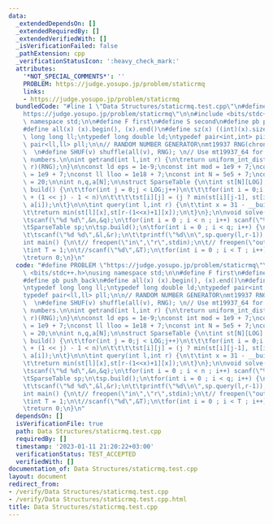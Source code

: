 ```yaml
---
data:
  _extendedDependsOn: []
  _extendedRequiredBy: []
  _extendedVerifiedWith: []
  _isVerificationFailed: false
  _pathExtension: cpp
  _verificationStatusIcon: ':heavy_check_mark:'
  attributes:
    '*NOT_SPECIAL_COMMENTS*': ''
    PROBLEM: https://judge.yosupo.jp/problem/staticrmq
    links:
    - https://judge.yosupo.jp/problem/staticrmq
  bundledCode: "#line 1 \"Data Structures/staticrmq.test.cpp\"\n#define PROBLEM \"\
    https://judge.yosupo.jp/problem/staticrmq\"\n\n#include <bits/stdc++.h>\nusing\
    \ namespace std;\n\n#define F first\n#define S second\n#define pb push_back\n\
    #define all(x) (x).begin(), (x).end()\n#define sz(x) ((int)(x).size())\n\ntypedef\
    \ long long ll;\ntypedef long double ld;\ntypedef pair<int,int> pii;\ntypedef\
    \ pair<ll,ll> pll;\n\n// RANDOM NUMBER GENERATOR\nmt19937 RNG(chrono::steady_clock::now().time_since_epoch().count());\
    \  \n#define SHUF(v) shuffle(all(v), RNG); \n// Use mt19937_64 for 64 bit random\
    \ numbers.\n\nint getrand(int l,int r) {\n\treturn uniform_int_distribution<int>(l,\
    \ r)(RNG);\n}\n\nconst ld eps = 1e-9;\nconst int mod = 1e9 + 7;\nconst int oo\
    \ = 1e9 + 7;\nconst ll lloo = 1e18 + 7;\nconst int N = 5e5 + 7;\nconst int LOG\
    \ = 20;\n\nint n,q,a[N];\n\nstruct SparseTable {\n\tint st[N][LOG];\n\n\tvoid\
    \ build() {\n\t\tfor(int j = 0;j < LOG;j++)\n\t\t\tfor(int i = 0;i < n;i++) if(i\
    \ + (1 << j) - 1 < n)\n\t\t\t\tst[i][j] = (j ? min(st[i][j-1], st[i + (1 << (j-1))][j-1]):\
    \ a[i]);\n\t}\n\n\tint query(int l,int r) {\n\t\tint x = 31 - __builtin_clz(r-l+1);\n\
    \t\treturn min(st[l][x],st[r-(1<<x)+1][x]);\n\t}\n};\n\nvoid solve(int tc) {\n\
    \tscanf(\"%d %d\",&n,&q);\n\tfor(int i = 0 ; i < n ; i++) scanf(\"%d\",a+i);\n\
    \tSparseTable sp;\n\tsp.build();\n\tfor(int i = 0 ; i < q; i++) {\n\t\tint l,r;\n\
    \t\tscanf(\"%d %d\",&l,&r);\n\t\tprintf(\"%d\\n\",sp.query(l,r-1));\n\t}\n}\n\n\
    int main() {\n\t// freopen(\"in\",\"r\",stdin);\n\t// freopen(\"out\",\"w\",stdout);\n\
    \tint T = 1;\n\t//scanf(\"%d\",&T);\n\tfor(int i = 0 ; i < T ; i++) solve(i+1);\n\
    \treturn 0;\n}\n"
  code: "#define PROBLEM \"https://judge.yosupo.jp/problem/staticrmq\"\n\n#include\
    \ <bits/stdc++.h>\nusing namespace std;\n\n#define F first\n#define S second\n\
    #define pb push_back\n#define all(x) (x).begin(), (x).end()\n#define sz(x) ((int)(x).size())\n\
    \ntypedef long long ll;\ntypedef long double ld;\ntypedef pair<int,int> pii;\n\
    typedef pair<ll,ll> pll;\n\n// RANDOM NUMBER GENERATOR\nmt19937 RNG(chrono::steady_clock::now().time_since_epoch().count());\
    \  \n#define SHUF(v) shuffle(all(v), RNG); \n// Use mt19937_64 for 64 bit random\
    \ numbers.\n\nint getrand(int l,int r) {\n\treturn uniform_int_distribution<int>(l,\
    \ r)(RNG);\n}\n\nconst ld eps = 1e-9;\nconst int mod = 1e9 + 7;\nconst int oo\
    \ = 1e9 + 7;\nconst ll lloo = 1e18 + 7;\nconst int N = 5e5 + 7;\nconst int LOG\
    \ = 20;\n\nint n,q,a[N];\n\nstruct SparseTable {\n\tint st[N][LOG];\n\n\tvoid\
    \ build() {\n\t\tfor(int j = 0;j < LOG;j++)\n\t\t\tfor(int i = 0;i < n;i++) if(i\
    \ + (1 << j) - 1 < n)\n\t\t\t\tst[i][j] = (j ? min(st[i][j-1], st[i + (1 << (j-1))][j-1]):\
    \ a[i]);\n\t}\n\n\tint query(int l,int r) {\n\t\tint x = 31 - __builtin_clz(r-l+1);\n\
    \t\treturn min(st[l][x],st[r-(1<<x)+1][x]);\n\t}\n};\n\nvoid solve(int tc) {\n\
    \tscanf(\"%d %d\",&n,&q);\n\tfor(int i = 0 ; i < n ; i++) scanf(\"%d\",a+i);\n\
    \tSparseTable sp;\n\tsp.build();\n\tfor(int i = 0 ; i < q; i++) {\n\t\tint l,r;\n\
    \t\tscanf(\"%d %d\",&l,&r);\n\t\tprintf(\"%d\\n\",sp.query(l,r-1));\n\t}\n}\n\n\
    int main() {\n\t// freopen(\"in\",\"r\",stdin);\n\t// freopen(\"out\",\"w\",stdout);\n\
    \tint T = 1;\n\t//scanf(\"%d\",&T);\n\tfor(int i = 0 ; i < T ; i++) solve(i+1);\n\
    \treturn 0;\n}\n"
  dependsOn: []
  isVerificationFile: true
  path: Data Structures/staticrmq.test.cpp
  requiredBy: []
  timestamp: '2023-01-11 21:20:22+03:00'
  verificationStatus: TEST_ACCEPTED
  verifiedWith: []
documentation_of: Data Structures/staticrmq.test.cpp
layout: document
redirect_from:
- /verify/Data Structures/staticrmq.test.cpp
- /verify/Data Structures/staticrmq.test.cpp.html
title: Data Structures/staticrmq.test.cpp
---
```

